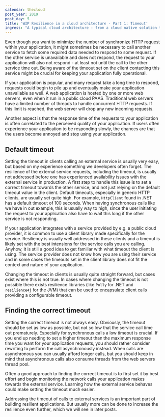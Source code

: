 ```yaml
---
calendar: thecloud
post_year: 2019
post_day: 5
title: 'WIP Resilience in a cloud architecture - Part 1: Timeout'
ingress: "A typical cloud architecture - from a cloud native solution to a public cloud solution - consist of multiple connected services. Some of these services are under your control, others are third-party services. Anyhow, these services communicate with each other, and depend on each other's availability.\r\n\r\nWhen your application integrates with another service - your application must handle erroneous behavior from the service. This includes that the service responds slower than expected, single requests are dropped, or the entire service is unavailable."
---
```

Even though you want to minimize the number of synchronize HTTP request within your application, it might sometimes be necessary to call another service to fetch some required data needed to respond to some request. If the other service is unavailable and does not respond, the request to your application will also not respond - at least not until the call to the other service time out. Being aware of the timeout set on the client contacting this service might be crucial for keeping your application fully operational.

If your application is popular, and many request take a long time to respond, requests could begin to pile up and eventually make your application unavailable as well. A web application is hosted by one or more web servers, even when it run in a public cloud PAAS. Traditional web servers have a limited number of threads to handle concurrent HTTP requests. If this limit is reached, the web server will drop any new incoming requests.

Another aspect is that the response time of the requests to your application is often correlated to the perceived quality of your application. If users often experience your application to be responding slowly, the chances are that the users become annoyed and stop using your application.

## Default timeout

Setting the timeout in clients calling an external service is usually very easy, but based on my experience something we developers often forget. The resilience of the external service requests, including the timeout, is usually not addressed before one has experienced availability issues with the external service in production. A first step to handle this issue is to set a correct timeout towards the other service, and not just relying on the default timeout value in the client. Default timeouts, especially in generic HTTP clients, are usually set quite high. For example, `HttpClient` found in .NET has a default timeout of 100 seconds. When having synchronous calls like we have in out example, this is usually way to high, since the user initiating the request to your application also have to wait this long if the other service is not responding.

If your application integrates with a service provided by e.g. a public cloud provider, it is common to use a client library made specifically for the service. Resiliency is usually well addressed in these clients and a timeout is likely set with the best intensions for the service calls you are calling. Anyhow, it is still a good idea to get familiar with what timeout the client is using. The service provider does not know how you are using their service and in some cases the timeouts set in the client library does not fit the context and nature of your application.

Changing the timeout in clients is usually quite straight forward, but cases exist where this is not true. In cases where changing the timeout is not possible there exists resilience libraries (like `Polly` for .NET and `resilience4j` for the JVM) that can be used to encapsulate client calls providing a configurable timeout.

## Finding the correct timeout

Setting the correct timeout is not always easy. Obviously, the timeout should be set as low as possible, but not so low that the service call time out prematurely. Especially for synchronous calls a low timeout is crucial. If you end up needing to set a higher timeout than the maximum response time you want for your application requests, you should rather consider rewriting to perform the call asynchronously instead. When calls are asynchronous you can usually afford longer calls, but you should keep in mind that asynchronous calls also consume threads from the web servers thread pool.

Often a good approach to finding the correct timeout is to first set it by best effort and begin monitoring the network calls your application makes towards the external service. Learning how the external service behaves could make setting the timeout much easier.

Addressing the timeout of calls to external services is an important part of building resilient applications. But usually more can be done to increase the resilience even further, which we will see in later posts.
